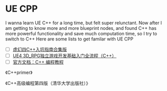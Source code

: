 # UE CPP
I wanna learn UE C++ for a long time, but felt super relunctant.
Now after I am getting to know more and more blueprint nodes, and found C++ has more powerful functionality and save much computation time, so I try to switch to C++
Here are some lists to get familar with UE CPP

- [ ] [虚幻四C++入坑指南合集版](https://www.bilibili.com/video/BV14K411J7v2?spm_id_from=333.999.0.0)
- [ ] [UE4 3D_RPG独立游戏开发基础入门全流程（C++）](https://www.bilibili.com/video/BV11o4y1m72m?spm_id_from=333.999.0.0)
- [ ] [官方文档：C++ 编程教程](https://docs.unrealengine.com/5.0/zh-CN/unreal-engine-cpp-programming-tutortials/)

《C++primer》

《C++高级编程第四版（清华大学出版社）》